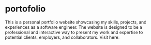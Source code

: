 # portofolio
This is a personal portfolio website showcasing my skills, projects, and experiences as a software engineer. The website is designed to be a professional and interactive way to present my work and expertise to potential clients, employers, and collaborators. Visit here: 

